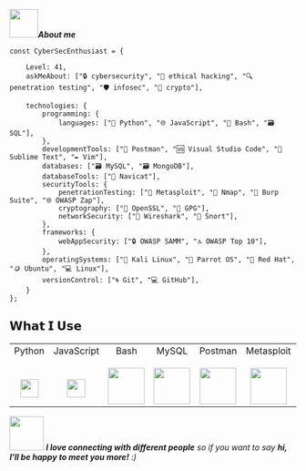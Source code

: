 <img src="https://media.giphy.com/media/VgCDAzcKvsR6OM0uWg/giphy.gif" width="50"><em><b>About me</b></em>

```
const CyberSecEnthusiast = {

    Level: 41,
    askMeAbout: ["🔒 cybersecurity", "🎩 ethical hacking", "🔍 penetration testing", "🛡️ infosec", "🔐 crypto"],
    
    technologies: {
        programming: {
            languages: ["🐍 Python", "🌐 JavaScript", "📜 Bash", "🗃️ SQL"],
        },
        developmentTools: ["🔧 Postman", "🆚 Visual Studio Code", "📝 Sublime Text", "✒️ Vim"],
        databases: ["🗃️ MySQL", "🗃️ MongoDB"],
        databaseTools: ["🔧 Navicat"],
        securityTools: {
            penetrationTesting: ["🚀 Metasploit", "🌌 Nmap", "🔧 Burp Suite", "🌐 OWASP Zap"],
            cryptography: ["🔐 OpenSSL", "🔑 GPG"],
            networkSecurity: ["📡 Wireshark", "🚨 Snort"],
        },
        frameworks: {
            webAppSecurity: ["🔒 OWASP SAMM", "🔝 OWASP Top 10"],
        },
        operatingSystems: ["🐧 Kali Linux", "🦜 Parrot OS", "🎩 Red Hat", "🪙 Ubuntu", "💻 Linux"],
        versionControl: ["🌀 Git", "💻 GitHub"],
    }
};
```

## 𝗪𝗵𝗮𝘁 𝗜 𝗨𝘀𝗲

<table>
  <tbody>
    <tr valign="top">
      <td width="10%" align="center">
        <span>Python</span><br><br><br>
        <img height="32px" src="https://cdn.svgporn.com/logos/python.svg">
      </td>
       <td width="10%" align="center">
        <span>JavaScript</span><br><br><br>
        <img height="32px" src="https://cdn.svgporn.com/logos/javascript.svg">
      </td>
      <td width="10%" align="center">
        <span>Bash</span><br><br>
        <img height="64px" src="https://cdn.svgporn.com/logos/bash.svg">
      </td>
      <td width="10%" align="center">
        <span>MySQL</span><br><br>
        <img height="64px" src="https://user-images.githubusercontent.com/25181517/183896128-ec99105a-ec1a-4d85-b08b-1aa1620b2046.png">
      </td>
      <td width="10%" align="center">
        <span>Postman</span><br><br>
        <img height="64px" src="https://user-images.githubusercontent.com/25181517/192109061-e138ca71-337c-4019-8d42-4792fdaa7128.png">
      </td>
      <td width="10%" align="center">
        <span>Metasploit</span><br><br>
        <img height="64px" src="https://img.icons8.com/color/96/metasploit.png">
      </td>
      <td width="10%" align="center">
        <span>Arch Linux</span><br>
        <img height="64px" src="https://user-images.githubusercontent.com/25181517/186884156-e63da389-f3e1-4dca-a6c1-d76e886ba22a.png">
      </td>
      <td width="10%" align="center">
        <span>Nmap</span><br><br>
        <img height="64px" src="https://github.com/bwks/vendor-icons-svg/blob/master/nmap-logo.svg">
      </td>
      <td width="10%" align="center">
        <span>Burp Suite</span><br>
        <img height="64px" src="https://www.svgrepo.com/show/454430/burpsuite-security-software.svg">
      </td>
      <td width="10%" align="center">
        <span>OpenSSL</span><br><br>
        <img height="64px" src="https://cdn-icons-png.flaticon.com/512/5950/5950545.png">
      </td>
      <td width="10%" align="center">
        <span>Wireshark</span><br><br>
        <img height="45px" src="https://github.com/bwks/vendor-icons-svg/blob/master/wireshark.svg">
      </td>
       <td width="10%" align="center">
        <span>Snort</span><br><br>
        <img height="64px" src="https://www.svgrepo.com/show/374085/snort.svg">
      </td>
      <td width="10%" align="center">
        <span>Kali Linux</span><br><br>
        <img height="32px" src="https://ww2.freelogovectors.net/svg11/kali-logo-freelogovectors.net.svg">
      </td>
       <td width="10%" align="center">
        <span>Parrot OS</span><br><br>
        <img height="32px" src="https://gitlab.com/parrotsec/project/graphics/-/raw/master/logo/parrot-logo.svg">
      </td>
      <td width="10%" align="center">
        <span>Git</span><br><br>
        <img height="64px" src="https://cdn.svgporn.com/logos/git-icon.svg">
      </td>
       <td width="10%" align="center">
        <span>GitHub</span><br><br>
        <img height="32px" src="https://cdn.iconscout.com/icon/free/png-512/free-github-159-721954.png?f=webp&w=256">
      </td>
    </tr>
  </tbody>
</table>

<img src="https://media.giphy.com/media/LnQjpWaON8nhr21vNW/giphy.gif" width="60"> <em><b>I love connecting with different people</b> so if you want to say <b>hi, I'll be happy to meet you more!</b> :)</em>
